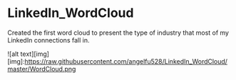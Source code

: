 # LinkedIn_WordCloud
Created the first word cloud to present the type of industry that most of my LinkedIn connections fall in. 

![alt text][img]
[img]:https://raw.githubusercontent.com/angelfu528/LinkedIn_WordCloud/master/WordCloud.png 
